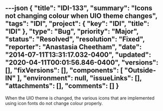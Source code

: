---json
{
  "title": "IDI-133",
  "summary": "Icons not changing colour when UIO theme changes",
  "tags": "IDI",
  "project": {
    "key": "IDI",
    "title": "IDI"
  },
  "type": "Bug",
  "priority": "Major",
  "status": "Resolved",
  "resolution": "Fixed",
  "reporter": "Anastasia Cheetham",
  "date": "2014-07-11T13:31:17.032-0400",
  "updated": "2020-04-11T00:01:56.846-0400",
  "versions": [],
  "fixVersions": [],
  "components": [
    "Outside-IN"
  ],
  "environment": null,
  "issueLinks": [],
  "attachments": [],
  "comments": []
}
---
When the UIO theme is changed, the various icons that are implemented using icon fonts do not change colour properly.

        